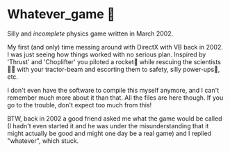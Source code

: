 # Whatever_game 🚀
Silly and *incomplete* physics game written in March 2002.

My first (and only) time messing around with DirectX with VB back in 2002. I was just seeing how things worked with no serious plan. Inspired by 'Thrust' and 'Choplifter' you piloted a rocket🚀 while rescuing the scientists🧑‍🔬 with your tractor-beam and escorting them to safety, silly power-ups💊, etc.

I don't even have the software to compile this myself anymore, and I can't remember much more about it than that. All the files are here though. If you go to the trouble, don't expect too much from this!

BTW, back in 2002 a good friend asked me what the game would be called (I hadn't even started it and he was under the misunderstanding that it might actually be good and might one day be a real game) and I replied "whatever", which stuck.
